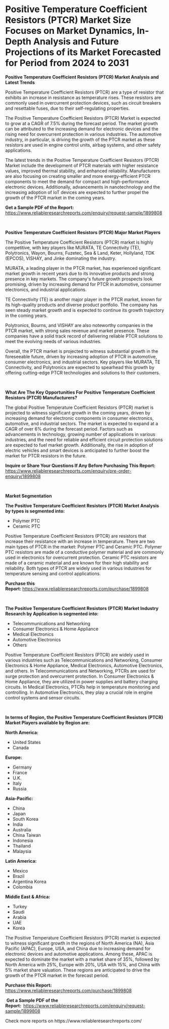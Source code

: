 <p><h1>Positive Temperature Coefficient Resistors (PTCR) Market Size Focuses on Market Dynamics, In-Depth Analysis and Future Projections of its Market Forecasted for Period from 2024 to 2031</h1></p><p><strong>Positive Temperature Coefficient Resistors (PTCR) Market Analysis and Latest Trends</strong></p>
<p><p>Positive Temperature Coefficient Resistors (PTCR) are a type of resistor that exhibits an increase in resistance as temperature rises. These resistors are commonly used in overcurrent protection devices, such as circuit breakers and resettable fuses, due to their self-regulating properties.</p><p>The Positive Temperature Coefficient Resistors (PTCR) Market is expected to grow at a CAGR of 7.5% during the forecast period. The market growth can be attributed to the increasing demand for electronic devices and the rising need for overcurrent protection in various industries. The automotive industry, in particular, is driving the growth of the PTCR market as these resistors are used in engine control units, airbag systems, and other safety applications.</p><p>The latest trends in the Positive Temperature Coefficient Resistors (PTCR) Market include the development of PTCR materials with higher resistance values, improved thermal stability, and enhanced reliability. Manufacturers are also focusing on creating smaller and more energy-efficient PTCR components to meet the demand for compact and high-performance electronic devices. Additionally, advancements in nanotechnology and the increasing adoption of IoT devices are expected to further propel the growth of the PTCR market in the coming years.</p></p>
<p><strong>Get a Sample PDF of the Report:&nbsp;</strong> <a href="https://www.reliableresearchreports.com/enquiry/request-sample/1899808">https://www.reliableresearchreports.com/enquiry/request-sample/1899808</a></p>
<p>&nbsp;</p>
<p><strong>Positive Temperature Coefficient Resistors (PTCR) Major Market Players</strong></p>
<p><p>The Positive Temperature Coefficient Resistors (PTCR) market is highly competitive, with key players like MURATA, TE Connectivity (TE), Polytronics, Wayon, Bourns, Fuzetec, Sea & Land, Keter, Hollyland, TDK (EPCOS), VISHAY, and Jinke dominating the industry.</p><p>MURATA, a leading player in the PTCR market, has experienced significant market growth in recent years due to its innovative products and strong presence in key markets. The company's future growth prospects look promising, driven by increasing demand for PTCR in automotive, consumer electronics, and industrial applications.</p><p>TE Connectivity (TE) is another major player in the PTCR market, known for its high-quality products and diverse product portfolio. The company has seen steady market growth and is expected to continue its growth trajectory in the coming years.</p><p>Polytronics, Bourns, and VISHAY are also noteworthy companies in the PTCR market, with strong sales revenue and market presence. These companies have a solid track record of delivering reliable PTCR solutions to meet the evolving needs of various industries.</p><p>Overall, the PTCR market is projected to witness substantial growth in the foreseeable future, driven by increasing adoption of PTCR in automotive, consumer electronics, and industrial sectors. Key players like MURATA, TE Connectivity, and Polytronics are expected to spearhead this growth by offering cutting-edge PTCR technologies and solutions to their customers.</p></p>
<p>&nbsp;</p>
<p><strong>What Are The Key Opportunities For Positive Temperature Coefficient Resistors (PTCR) Manufacturers?</strong></p>
<p><p>The global Positive Temperature Coefficient Resistors (PTCR) market is projected to witness significant growth in the coming years, driven by increasing demand for electronic components in consumer electronics, automotive, and industrial sectors. The market is expected to expand at a CAGR of over 6% during the forecast period. Factors such as advancements in technology, growing number of applications in various industries, and the need for reliable and efficient circuit protection solutions are expected to fuel market growth. Additionally, the rise in adoption of electric vehicles and smart devices is anticipated to further boost the market for PTCR resistors in the future.</p></p>
<p><strong>Inquire or Share Your Questions If Any Before Purchasing This Report:</strong> <a href="https://www.reliableresearchreports.com/enquiry/pre-order-enquiry/1899808">https://www.reliableresearchreports.com/enquiry/pre-order-enquiry/1899808</a></p>
<p>&nbsp;</p>
<p><strong>Market Segmentation</strong></p>
<p><strong>The Positive Temperature Coefficient Resistors (PTCR) Market Analysis by types is segmented into:</strong></p>
<p><ul><li>Polymer PTC</li><li>Ceramic PTC</li></ul></p>
<p><p>Positive Temperature Coefficient Resistors (PTCR) are resistors that increase their resistance with an increase in temperature. There are two main types of PTCR in the market: Polymer PTC and Ceramic PTC. Polymer PTC resistors are made of a conductive polymer material and are commonly used in electronics for overcurrent protection. Ceramic PTC resistors are made of a ceramic material and are known for their high stability and reliability. Both types of PTCR are widely used in various industries for temperature sensing and control applications.</p></p>
<p><strong>Purchase this Report:&nbsp;</strong><a href="https://www.reliableresearchreports.com/purchase/1899808">https://www.reliableresearchreports.com/purchase/1899808</a></p>
<p>&nbsp;</p>
<p><strong>The Positive Temperature Coefficient Resistors (PTCR) Market Industry Research by Application is segmented into:</strong></p>
<p><ul><li>Telecommunications and Networking</li><li>Consumer Electronics & Home Appliance</li><li>Medical Electronics</li><li>Automotive Electronics</li><li>Others</li></ul></p>
<p><p>Positive Temperature Coefficient Resistors (PTCR) are widely used in various industries such as Telecommunications and Networking, Consumer Electronics & Home Appliance, Medical Electronics, Automotive Electronics, and others. In Telecommunications and Networking, PTCRs are used for surge protection and overcurrent protection. In Consumer Electronics & Home Appliance, they are utilized in power supplies and battery charging circuits. In Medical Electronics, PTCRs help in temperature monitoring and controlling. In Automotive Electronics, they play a crucial role in engine control systems and sensor circuits.</p></p>
<p>&nbsp;</p>
<p><strong>In terms of Region, the Positive Temperature Coefficient Resistors (PTCR) Market Players available by Region are:</strong></p>
<p>
    <p> <strong> North America: </strong>
        <ul>
            <li>United States</li>
            <li>Canada</li>
        </ul>
        </p> 
    <p> <strong> Europe: </strong>
        <ul>
            <li>Germany</li>
            <li>France</li>
            <li>U.K.</li>
            <li>Italy</li>
            <li>Russia</li>
        </ul>
        </p> 
    <p> <strong> Asia-Pacific: </strong>
        <ul>
            <li>China</li>
            <li>Japan</li>
            <li>South Korea</li>
            <li>India</li>
            <li>Australia</li>
            <li>China Taiwan</li>
            <li>Indonesia</li>
            <li>Thailand</li>
            <li>Malaysia</li>
        </ul>
        </p> 
    <p> <strong> Latin America: </strong>
        <ul>
            <li>Mexico</li>
            <li>Brazil</li>
            <li>Argentina Korea</li>
            <li>Colombia</li>
        </ul>
        </p> 
    <p> <strong> Middle East & Africa: </strong>
        <ul>
            <li>Turkey</li>
            <li>Saudi</li>
            <li>Arabia</li>
            <li>UAE</li>
            <li>Korea</li>
        </ul>
    </p>
    </p>
<p><p>The Positive Temperature Coefficient Resistors (PTCR) market is expected to witness significant growth in the regions of North America (NA), Asia Pacific (APAC), Europe, USA, and China due to increasing demand for electronic devices and automotive applications. Among these, APAC is expected to dominate the market with a market share of 35%, followed by North America with 25%, Europe with 20%, USA with 15%, and China with 5% market share valuation. These regions are anticipated to drive the growth of the PTCR market in the forecast period.</p></p>
<p><strong>Purchase this Report: </strong><a href="https://www.reliableresearchreports.com/purchase/1899808">https://www.reliableresearchreports.com/purchase/1899808</a></p>
<p>&nbsp;<strong>Get a Sample PDF of the Report:&nbsp;&nbsp;</strong><a href="https://www.reliableresearchreports.com/enquiry/request-sample/1899808">https://www.reliableresearchreports.com/enquiry/request-sample/1899808</a></p>
<p><strong></strong></p>
<p>Check more reports on https://www.reliableresearchreports.com/</p>